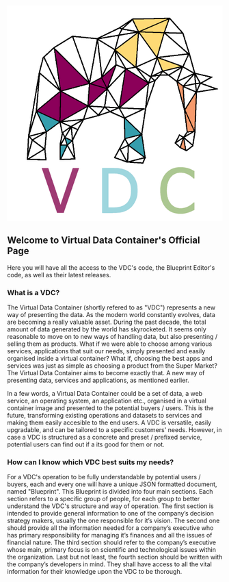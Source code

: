 ![VDC Logo](https://github.com/thevdc/virtualdatacontainer/blob/master/VDC-logo.png)

## Welcome to Virtual Data Container's Official Page

Here you will have all the access to the VDC's code, the Blueprint Editor's code, as well as their latest releases.

### What is a VDC?
The Virtual Data Container (shortly refered to as "VDC") represents a new way of presenting the data. As the modern world constantly evolves, data are becoming a really valuable asset. During the past decade, the total amount of data generated by the world has skyrocketed. It seems only reasonable to move on to new ways of handling data, but also presenting / selling them as products. What if we were able to choose among various services, applications that suit our needs, simply presented and easily organised inside a  virtual container? What if, choosing the best apps and services was just as simple as choosing a product from the Super Market? The Virtual Data Container aims to become exactly that. A new way of presenting data, services and applications, as mentioned earlier.

In a few words, a Virtual Data Container could be a set of data, a web service, an operating system, an application etc., organised in a virtual container image and presented to the potential buyers / users. This is the future, transforming existing operations and datasets to services and making them easily accesible to the end users. A VDC is versatile, easily upgradable, and can be tailored to a specific customers' needs. However, in case a VDC is structured as a concrete and preset / prefixed service, potential users can find out if a its good for them or not.

### How can I know which VDC best suits my needs?
For a VDC's operation to be fully understandable by potential users / buyers, each and every one will have a unique JSON formatted document, named "Blueprint". This Blueprint is divided into four main sections. Each section refers to a specific group of people, for each group to better understand the VDC's structure and way of operation. The first section is intended to provide general information to one of the company’s decision strategy makers, usually the one responsible for it’s vision. The second one should provide all the information needed for a company’s executive who has primary responsibility for managing it’s finances and all the issues of financial nature. The third section should refer to the company’s executive whose main, primary focus is on scientific and technological issues within the organization. Last but not least, the fourth section should be written with the company’s developers in mind. They shall have access to all the vital information for their knowledge upon the VDC to be thorough.

